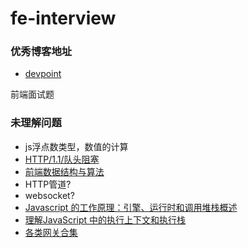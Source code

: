 # fe-interview
### 优秀博客地址
- [devpoint](https://www.infoq.cn/u/devpoint/publish)

前端面试题
### 未理解问题
- js浮点数类型，数值的计算
- [HTTP/1.1/队头阻塞](https://zhuanlan.zhihu.com/p/330300133)
- [前端数据结构与算法](https://github.com/azl397985856/leetcode/tree/master/thinkings)
- HTTP管道?
- websocket?
- [Javascript 的工作原理：引擎、运行时和调用堆栈概述](https://xie.infoq.cn/article/cee621236dcfb765b39b40985)
- [理解JavaScript 中的执行上下文和执行栈](https://muyiy.cn/blog/1/1.1.html#%E6%89%A7%E8%A1%8C%E4%B8%8A%E4%B8%8B%E6%96%87%E7%9A%84%E7%B1%BB%E5%9E%8B)
- [各类网关合集](https://zhuanlan.zhihu.com/p/97985176)
